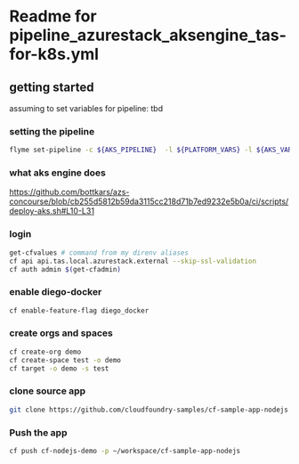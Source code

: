 # Readme for pipeline_azurestack_aksengine_tas-for-k8s.yml

## getting started
assuming to set variables for pipeline:
tbd

### setting the pipeline
```bash
flyme set-pipeline -c ${AKS_PIPELINE}  -l ${PLATFORM_VARS} -l ${AKS_VARS} -p ${AKS_CLUSTER} -v tas_k8s_domain=tas.local.azurestack.external
```

### what aks engine does


https://github.com/bottkars/azs-concourse/blob/cb255d5812b59da3115cc218d71b7ed9232e5b0a/ci/scripts/deploy-aks.sh#L10-L31

### login
```bash
get-cfvalues # command from my direnv aliases
cf api api.tas.local.azurestack.external --skip-ssl-validation
cf auth admin $(get-cfadmin)
```

### enable diego-docker

```bash
cf enable-feature-flag diego_docker
```

### create orgs and spaces
```bash
cf create-org demo
cf create-space test -o demo
cf target -o demo -s test
```

### clone source app

```bash
git clone https://github.com/cloudfoundry-samples/cf-sample-app-nodejs
```


### Push the app
```bash
cf push cf-nodejs-demo -p ~/workspace/cf-sample-app-nodejs
```
